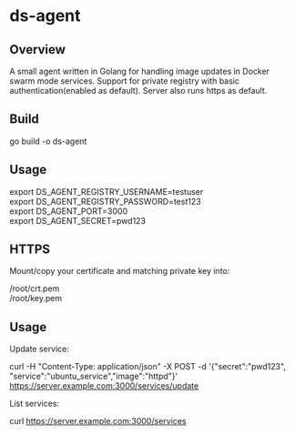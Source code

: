 # ds-agent

Overview
---
A small agent written in Golang for handling image updates in Docker swarm mode services. Support for private registry with basic authentication(enabled as default). Server also runs https as default.

Build
---

go build -o ds-agent 

Usage
---

export DS_AGENT_REGISTRY_USERNAME=testuser  
export DS_AGENT_REGISTRY_PASSWORD=test123   
export DS_AGENT_PORT=3000  
export DS_AGENT_SECRET=pwd123


HTTPS
---

Mount/copy your certificate and matching private key into:

/root/crt.pem  
/root/key.pem

Usage
---

Update service:

curl -H "Content-Type: application/json" -X POST -d '{"secret":"pwd123", "service":"ubuntu_service","image":"httpd"}' https://server.example.com:3000/services/update

List services:

curl https://server.example.com:3000/services
